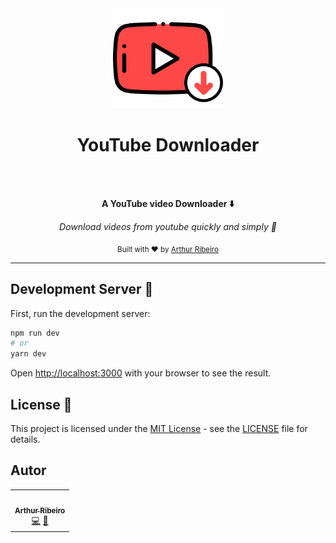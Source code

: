 <div align="center">
  <a href="https://github.com/devarthurribeiro/RocketApi"><img src="./public/logo.svg" alt="RocketApi.io logo" height="160"></a>
  <h1 align="center">YouTube Downloader</h1>
  <br>
  <br>
  <p>
    <b>A YouTube video Downloader ⬇️</b>
  </p>
  <p>
    <i>Download videos from youtube quickly and simply 🚀</i>
  </p>
  <p>
    <sub>Built with ❤︎ by
      <a href="https://github.com/devarthurribeiro">Arthur Ribeiro</a>
    </sub>
  </p>
</div>
 
 ---

## Development Server 🚀

First, run the development server:

```bash
npm run dev
# or
yarn dev
```

Open [http://localhost:3000](http://localhost:3000) with your browser to see the result.

## License 📝

This project is licensed under the [MIT License](https://opensource.org/licenses/MIT) - see the [LICENSE](LICENSE) file for details.

## Autor

<table>
  <tr>
    <td align="center"><a href="https://github.com/devarthurribeiro"><img src="https://avatars1.githubusercontent.com/u/12974798?s=460&u=6a69934913c6f56d74fdf9c80793881d4cfb7bf6&v=4" width="100px;" alt=""/><br /><sub><b>Arthur Ribeiro</b></sub></a><br /><a href="https://github.com/devarthurribeiro/covid19-brazil-api/commits?author=devarthurribeiro" title="Code">💻</a> <a href="#devarthurribeiro" title="Design">🎨</a></td>
  <tr>
</table>

